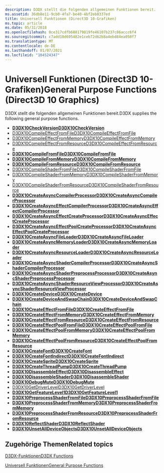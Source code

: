 ```yaml
---
description: D3DX stellt die folgenden allgemeinen Funktionen bereit.
ms.assetid: 36db8e11-9cb0-4fa7-be40-4bf2eb8337ed
title: Universell Funktionen (Direct3D 10-Grafiken)
ms.topic: article
ms.date: 05/31/2018
ms.openlocfilehash: 0ce317cdfb688179819fe46107b237c86accc6f4
ms.sourcegitcommit: c7add10d695482e1ceb72d62b8a4ebd84ea050f7
ms.translationtype: MT
ms.contentlocale: de-DE
ms.lasthandoff: 01/07/2021
ms.locfileid: "104524347"
---
```

# <a name="general-purpose-functions-direct3d-10-graphics"></a><span data-ttu-id="87f4b-103">Universell Funktionen (Direct3D 10-Grafiken)</span><span class="sxs-lookup"><span data-stu-id="87f4b-103">General Purpose Functions (Direct3D 10 Graphics)</span></span>

<span data-ttu-id="87f4b-104">D3DX stellt die folgenden allgemeinen Funktionen bereit.</span><span class="sxs-lookup"><span data-stu-id="87f4b-104">D3DX supplies the following general purpose functions.</span></span>

-   [<span data-ttu-id="87f4b-105">**D3DX10CheckVersion**</span><span class="sxs-lookup"><span data-stu-id="87f4b-105">**D3DX10CheckVersion**</span></span>](d3dx10checkversion.md)
-   [<span data-ttu-id="87f4b-106">D3DX10CompileEffectFromFile</span><span class="sxs-lookup"><span data-stu-id="87f4b-106">D3DX10CompileEffectFromFile</span></span>](d3dx10compileeffectfromfile.md)
-   [<span data-ttu-id="87f4b-107">D3DX10CompileEffectFromMemory</span><span class="sxs-lookup"><span data-stu-id="87f4b-107">D3DX10CompileEffectFromMemory</span></span>](d3dx10compileeffectfrommemory.md)
-   [<span data-ttu-id="87f4b-108">D3DX10CompileEffectFromResource</span><span class="sxs-lookup"><span data-stu-id="87f4b-108">D3DX10CompileEffectFromResource</span></span>](d3dx10compileeffectfromresource.md)
-   [<span data-ttu-id="87f4b-109">**D3DX10CompileFromFile**</span><span class="sxs-lookup"><span data-stu-id="87f4b-109">**D3DX10CompileFromFile**</span></span>](d3dx10compilefromfile.md)
-   [<span data-ttu-id="87f4b-110">**D3DX10CompileFromMemory**</span><span class="sxs-lookup"><span data-stu-id="87f4b-110">**D3DX10CompileFromMemory**</span></span>](d3dx10compilefrommemory.md)
-   [<span data-ttu-id="87f4b-111">**D3DX10CompileFromResource**</span><span class="sxs-lookup"><span data-stu-id="87f4b-111">**D3DX10CompileFromResource**</span></span>](d3dx10compilefromresource.md)
-   [<span data-ttu-id="87f4b-112">D3DX10CompileShaderFromFile</span><span class="sxs-lookup"><span data-stu-id="87f4b-112">D3DX10CompileShaderFromFile</span></span>](d3dx10compileshaderfromfile.md)
-   [<span data-ttu-id="87f4b-113">D3DX10CompileShaderFromMemory</span><span class="sxs-lookup"><span data-stu-id="87f4b-113">D3DX10CompileShaderFromMemory</span></span>](d3dx10compileshaderfrommemory.md)
-   [<span data-ttu-id="87f4b-114">D3DX10CompileShaderFromResource</span><span class="sxs-lookup"><span data-stu-id="87f4b-114">D3DX10CompileShaderFromResource</span></span>](d3dx10compileshaderfromresource.md)
-   [<span data-ttu-id="87f4b-115">**D3DX10CreateAsyncCompilerProcessor**</span><span class="sxs-lookup"><span data-stu-id="87f4b-115">**D3DX10CreateAsyncCompilerProcessor**</span></span>](d3dx10createasynccompilerprocessor.md)
-   [<span data-ttu-id="87f4b-116">**D3DX10CreateAsyncEffectCompilerProcessor**</span><span class="sxs-lookup"><span data-stu-id="87f4b-116">**D3DX10CreateAsyncEffectCompilerProcessor**</span></span>](d3dx10createasynceffectcompilerprocessor.md)
-   [<span data-ttu-id="87f4b-117">**D3DX10CreateAsyncEffectCreateProcessor**</span><span class="sxs-lookup"><span data-stu-id="87f4b-117">**D3DX10CreateAsyncEffectCreateProcessor**</span></span>](d3dx10createasynceffectcreateprocessor.md)
-   [<span data-ttu-id="87f4b-118">**D3DX10CreateAsyncEffectPoolCreateProcessor**</span><span class="sxs-lookup"><span data-stu-id="87f4b-118">**D3DX10CreateAsyncEffectPoolCreateProcessor**</span></span>](d3dx10createasynceffectpoolcreateprocessor.md)
-   [<span data-ttu-id="87f4b-119">**D3DX10CreateAsyncFileLoader**</span><span class="sxs-lookup"><span data-stu-id="87f4b-119">**D3DX10CreateAsyncFileLoader**</span></span>](d3dx10createasyncfileloader.md)
-   [<span data-ttu-id="87f4b-120">**D3DX10CreateAsyncMemoryLoader**</span><span class="sxs-lookup"><span data-stu-id="87f4b-120">**D3DX10CreateAsyncMemoryLoader**</span></span>](d3dx10createasyncmemoryloader.md)
-   [<span data-ttu-id="87f4b-121">**D3DX10CreateAsyncResourceLoader**</span><span class="sxs-lookup"><span data-stu-id="87f4b-121">**D3DX10CreateAsyncResourceLoader**</span></span>](d3dx10createasyncresourceloader.md)
-   [<span data-ttu-id="87f4b-122">**D3DX10CreateAsyncShaderCompilerProcessor**</span><span class="sxs-lookup"><span data-stu-id="87f4b-122">**D3DX10CreateAsyncShaderCompilerProcessor**</span></span>](d3dx10createasyncshadercompilerprocessor.md)
-   [<span data-ttu-id="87f4b-123">**D3DX10CreateAsyncShaderPreprocessProcessor**</span><span class="sxs-lookup"><span data-stu-id="87f4b-123">**D3DX10CreateAsyncShaderPreprocessProcessor**</span></span>](d3dx10createasyncshaderpreprocessprocessor.md)
-   [<span data-ttu-id="87f4b-124">**D3DX10CreateAsyncShaderResourceViewProcessor**</span><span class="sxs-lookup"><span data-stu-id="87f4b-124">**D3DX10CreateAsyncShaderResourceViewProcessor**</span></span>](d3dx10createasyncshaderresourceviewprocessor.md)
-   [<span data-ttu-id="87f4b-125">**D3DX10CreateDevice**</span><span class="sxs-lookup"><span data-stu-id="87f4b-125">**D3DX10CreateDevice**</span></span>](d3dx10createdevice.md)
-   [<span data-ttu-id="87f4b-126">**D3DX10CreateDeviceAndSwapChain**</span><span class="sxs-lookup"><span data-stu-id="87f4b-126">**D3DX10CreateDeviceAndSwapChain**</span></span>](d3dx10createdeviceandswapchain.md)
-   [<span data-ttu-id="87f4b-127">**D3DX10CreateEffectFromFile**</span><span class="sxs-lookup"><span data-stu-id="87f4b-127">**D3DX10CreateEffectFromFile**</span></span>](d3dx10createeffectfromfile.md)
-   [<span data-ttu-id="87f4b-128">**D3DX10CreateEffectFromMemory**</span><span class="sxs-lookup"><span data-stu-id="87f4b-128">**D3DX10CreateEffectFromMemory**</span></span>](d3dx10createeffectfrommemory.md)
-   [<span data-ttu-id="87f4b-129">**D3DX10CreateEffectFromResource**</span><span class="sxs-lookup"><span data-stu-id="87f4b-129">**D3DX10CreateEffectFromResource**</span></span>](d3dx10createeffectfromresource.md)
-   [<span data-ttu-id="87f4b-130">**D3DX10CreateEffectPoolFromFile**</span><span class="sxs-lookup"><span data-stu-id="87f4b-130">**D3DX10CreateEffectPoolFromFile**</span></span>](d3dx10createeffectpoolfromfile.md)
-   [<span data-ttu-id="87f4b-131">**D3DX10CreateEffectPoolFromMemory**</span><span class="sxs-lookup"><span data-stu-id="87f4b-131">**D3DX10CreateEffectPoolFromMemory**</span></span>](d3dx10createeffectpoolfrommemory.md)
-   [<span data-ttu-id="87f4b-132">**D3DX10CreateEffectPoolFromResource**</span><span class="sxs-lookup"><span data-stu-id="87f4b-132">**D3DX10CreateEffectPoolFromResource**</span></span>](d3dx10createeffectpoolfromresource.md)
-   [<span data-ttu-id="87f4b-133">**D3DX10CreateFont**</span><span class="sxs-lookup"><span data-stu-id="87f4b-133">**D3DX10CreateFont**</span></span>](d3dx10createfont.md)
-   [<span data-ttu-id="87f4b-134">**D3DX10CreateFontIndirect**</span><span class="sxs-lookup"><span data-stu-id="87f4b-134">**D3DX10CreateFontIndirect**</span></span>](d3dx10createfontindirect.md)
-   [<span data-ttu-id="87f4b-135">**D3DX10CreateSprite**</span><span class="sxs-lookup"><span data-stu-id="87f4b-135">**D3DX10CreateSprite**</span></span>](d3dx10createsprite.md)
-   [<span data-ttu-id="87f4b-136">**D3DX10CreateThreadPump**</span><span class="sxs-lookup"><span data-stu-id="87f4b-136">**D3DX10CreateThreadPump**</span></span>](d3dx10createthreadpump.md)
-   [<span data-ttu-id="87f4b-137">**D3DX10DisassembleEffect**</span><span class="sxs-lookup"><span data-stu-id="87f4b-137">**D3DX10DisassembleEffect**</span></span>](d3dx10disassembleeffect.md)
-   [<span data-ttu-id="87f4b-138">**D3DX10DisassembleShader**</span><span class="sxs-lookup"><span data-stu-id="87f4b-138">**D3DX10DisassembleShader**</span></span>](d3dx10disassembleshader.md)
-   [<span data-ttu-id="87f4b-139">**D3DX10DebugMute**</span><span class="sxs-lookup"><span data-stu-id="87f4b-139">**D3DX10DebugMute**</span></span>](d3dx10debugmute.md)
-   [<span data-ttu-id="87f4b-140">D3DX10GetDriverLevel</span><span class="sxs-lookup"><span data-stu-id="87f4b-140">D3DX10GetDriverLevel</span></span>](d3dx10getdriverlevel.md)
-   [<span data-ttu-id="87f4b-141">**D3DX10GetFeatureLevel1**</span><span class="sxs-lookup"><span data-stu-id="87f4b-141">**D3DX10GetFeatureLevel1**</span></span>](d3dx10getfeaturelevel1.md)
-   [<span data-ttu-id="87f4b-142">**D3DX10PreprocessShaderFromFile**</span><span class="sxs-lookup"><span data-stu-id="87f4b-142">**D3DX10PreprocessShaderFromFile**</span></span>](d3dx10preprocessshaderfromfile.md)
-   [<span data-ttu-id="87f4b-143">**D3DX10PreprocessShaderFromMemory**</span><span class="sxs-lookup"><span data-stu-id="87f4b-143">**D3DX10PreprocessShaderFromMemory**</span></span>](d3dx10preprocessshaderfrommemory.md)
-   [<span data-ttu-id="87f4b-144">**D3DX10PreprocessShaderFromResource**</span><span class="sxs-lookup"><span data-stu-id="87f4b-144">**D3DX10PreprocessShaderFromResource**</span></span>](d3dx10preprocessshaderfromresource.md)
-   [<span data-ttu-id="87f4b-145">**D3DX10ReflectShader**</span><span class="sxs-lookup"><span data-stu-id="87f4b-145">**D3DX10ReflectShader**</span></span>](d3dx10reflectshader.md)
-   [<span data-ttu-id="87f4b-146">**D3DX10UnsetAllDeviceObjects**</span><span class="sxs-lookup"><span data-stu-id="87f4b-146">**D3DX10UnsetAllDeviceObjects**</span></span>](d3dx10unsetalldeviceobjects.md)

## <a name="related-topics"></a><span data-ttu-id="87f4b-147">Zugehörige Themen</span><span class="sxs-lookup"><span data-stu-id="87f4b-147">Related topics</span></span>

<dl> <dt>

[<span data-ttu-id="87f4b-148">D3DX-Funktionen</span><span class="sxs-lookup"><span data-stu-id="87f4b-148">D3DX Functions</span></span>](d3d10-graphics-reference-d3dx10-functions.md)
</dt> <dt>

[<span data-ttu-id="87f4b-149">Universell Funktionen</span><span class="sxs-lookup"><span data-stu-id="87f4b-149">General Purpose Functions</span></span>](d3d10-graphics-reference-d3dx10-functions-general-purpose.md)
</dt> </dl>

 

 



